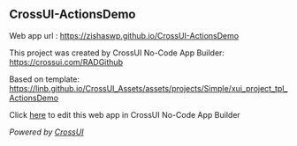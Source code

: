 ## CrossUI-ActionsDemo
Web app url : https://zishaswp.github.io/CrossUI-ActionsDemo

This project was created by CrossUI No-Code App Builder: https://crossui.com/RADGithub

Based on template: https://linb.github.io/CrossUI_Assets/assets/projects/Simple/xui_project_tpl_ActionsDemo

Click [here](https://crossui.com/RADGithub/#!from=github&owner=zishaswp&repo=CrossUI-ActionsDemo) to edit this web app in CrossUI No-Code App Builder

<i>Powered by [CrossUI](https://crossui.com)</i>
